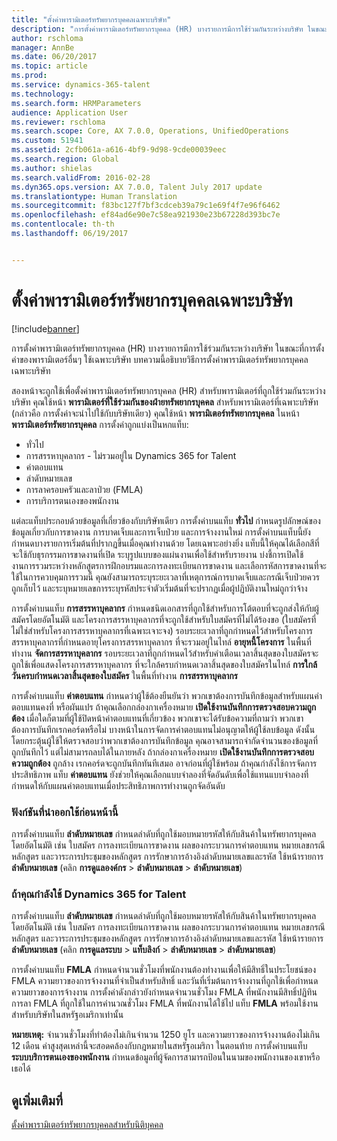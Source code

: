 ```yaml
---
title: "ตั้งค่าพารามิเตอร์ทรัพยากรบุคคลเฉพาะบริษัท"
description: "การตั้งค่าพารามิเตอร์ทรัพยากรบุคคล (HR) บางรายการมีการใช้ร่วมกันระหว่างบริษัท ในขณะที่การตั้งค่าของพารามิเตอร์อื่นๆ ใช้เฉพาะบริษัท บทความนี้อธิบายวิธีการตั้งค่าพารามิเตอร์ทรัพยากรบุคคลเฉพาะบริษัท"
author: rschloma
manager: AnnBe
ms.date: 06/20/2017
ms.topic: article
ms.prod: 
ms.service: dynamics-365-talent
ms.technology: 
ms.search.form: HRMParameters
audience: Application User
ms.reviewer: rschloma
ms.search.scope: Core, AX 7.0.0, Operations, UnifiedOperations
ms.custom: 51941
ms.assetid: 2cfb061a-a616-4bf9-9d98-9cde00039eec
ms.search.region: Global
ms.author: shielas
ms.search.validFrom: 2016-02-28
ms.dyn365.ops.version: AX 7.0.0, Talent July 2017 update
ms.translationtype: Human Translation
ms.sourcegitcommit: f83bc127f7bf3cdceb39a79c1e69f4f7e96f6462
ms.openlocfilehash: ef84ad6e90e7c58ea921930e23b67228d393bc7e
ms.contentlocale: th-th
ms.lasthandoff: 06/19/2017


---
```


# <a name="set-up-company-specific-hr-parameters"></a>ตั้งค่าพารามิเตอร์ทรัพยากรบุคคลเฉพาะบริษัท

[!include[banner](includes/banner.md)]


การตั้งค่าพารามิเตอร์ทรัพยากรบุคคล (HR) บางรายการมีการใช้ร่วมกันระหว่างบริษัท ในขณะที่การตั้งค่าของพารามิเตอร์อื่นๆ ใช้เฉพาะบริษัท บทความนี้อธิบายวิธีการตั้งค่าพารามิเตอร์ทรัพยากรบุคคลเฉพาะบริษัท

สองหน้าจะถูกใช้เพื่อตั้งค่าพารามิเตอร์ทรัพยากรบุคคล (HR) สำหรับพารามิเตอร์ที่ถูกใช้ร่วมกันระหว่างบริษัท คุณใช้หน้า **พารามิเตอร์ที่ใช้ร่วมกันของฝ่ายทรัพยากรบุคคล** สำหรับพารามิเตอร์ที่เฉพาะบริษัท (กล่าวคือ การตั้งค่าจะนำไปใช้กับบริษัทเดียว) คุณใช้หน้า **พารามิเตอร์ทรัพยากรบุคคล** ในหน้า **พารามิเตอร์ทรัพยากรบุคคล** การตั้งค่าถูกแบ่งเป็นหกแท็บ:

-   ทั่วไป
-   การสรรหาบุคลากร - ไม่รวมอยู่ใน Dynamics 365 for Talent
-   ค่าตอบแทน
-   ลำดับหมายเลข
-   การลาครอบครัวและลาป่วย (FMLA)
-   การบริการตนเองของพนักงาน

แต่ละแท็บประกอบด้วยข้อมูลที่เกี่ยวข้องกับบริษัทเดียว การตั้งค่าบนแท็บ **ทั่วไป** กำหนดรูปลักษณ์ของข้อมูลเกี่ยวกับการขาดงาน การบาดเจ็บและการเจ็บป่วย และการจ้างงานใหม่ การตั้งค่าบนแท็บนี้ยังกำหนดบางรายการเริ่มต้นที่ปรากฏขึ้นเมื่อคุณทำงานด้วย โดยเฉพาะอย่างยิ่ง แท็บนี้ให้คุณได้เลือกสีที่จะใช้กับธุรกรรมการขาดงานที่เปิด ระบุรูปแบบของแผ่นงานเพื่อใช้สำหรับรายงาน บ่งชี้การเปิดใช้งานการรวมระหว่างหลักสูตรการฝึกอบรมและการลงทะเบียนการขาดงาน และเลือกรหัสการขาดงานที่จะใช้ในการควบคุมการรวมนี้ คุณยังสามารถระบุระยะเวลาที่เหตุการณ์การบาดเจ็บและกรณีเจ็บป่วยควรถูกเก็บไว้ และระบุหมายเลขการระบุรหัสประจำตัวเริ่มต้นที่จะปรากฏเมื่อผู้ปฏิบัติงานใหม่ถูกว่าจ้าง 

การตั้งค่าบนแท็บ **การสรรหาบุคลากร** กำหนดชนิดเอกสารที่ถูกใช้สำหรับการโต้ตอบที่จะถูกส่งให้กับผู้สมัครโดยอัตโนมัติ และโครงการสรรหาบุคลากรที่จะถูกใช้สำหรับใบสมัครที่ไม่ได้ร้องขอ (ใบสมัครที่ไม่ใช่สำหรับโครงการสรรหาบุคลากรที่เฉพาะเจาะจง) รอบระยะเวลาที่ถูกกำหนดไว้สำหรับโครงการสรรหาบุคลากรที่กำหนดอายุโครงการสรรหาบุคลากร ที่จะรวมอยู่ในไทล์ **อายุหนี้โครงการ** ในพื้นที่ทำงาน **จัดการสรรหาบุคลากร** รอบระยะเวลาที่ถูกกำหนดไว้สำหรับคำเตือนเวลาสิ้นสุดของใบสมัครจะถูกใช้เพื่อแสดงโครงการสรรหาบุคลากร ที่จะใกล้ครบกำหนดเวลาสิ้นสุดของใบสมัครในไทล์ **การใกล้วันครบกำหนดเวลาสิ้นสุดของใบสมัคร** ในพื้นที่ทำงาน **การสรรหาบุคลากร** 

การตั้งค่าบนแท็บ **ค่าตอบแทน** กำหนดว่าผู้ใช้ต้องยืนยันว่า พวกเขาต้องการบันทึกข้อมูลสำหรับแผนค่าตอบแทนคงที่ หรือผันแปร ถ้าคุณเลือกกล่องกาเครื่องหมาย **เปิดใช้งานบันทึกการตรวจสอบความถูกต้อง** เมื่อใดก็ตามที่ผู้ใช้ปิดหน้าค่าตอบแทนที่เกี่ยวข้อง พวกเขาจะได้รับข้อความที่ถามว่า พวกเขาต้องการบันทึกเรกคอร์ดหรือไม่ บางหน้าในการจัดการค่าตอบแทนไม่อนุญาตให้ผู้ใช้ลบข้อมูล ดังนั้น โดยกระตุ้นผู้ใช้ให้ตรวจสอบว่าพวกเขาต้องการบันทึกข้อมูล คุณอาจสามารถจำกัดจำนวนของข้อมูลที่ถูกบันทึกไว้ แต่ไม่สามารถลบได้ในภายหลัง ถ้ากล่องกาเครื่องหมาย **เปิดใช้งานบันทึกการตรวจสอบความถูกต้อง** ถูกล้าง เรกคอร์ดจะถูกบันทึกทันทีเสมอ อาจก่อนที่ผู้ใช้พร้อม ถ้าคุณกำลังใช้การจัดการประสิทธิภาพ แท็บ **ค่าตอบแทน** ยังช่วยให้คุณเลือกแบบจำลองที่จัดอันดับเพื่อใช้แทนแบบจำลองที่กำหนดให้กับแผนค่าตอบแทนเมื่อประสิทธิภาพการทำงานถูกจัดอันดับ 

### <a name="previously-released-functionality"></a>ฟังก์ชันที่นำออกใช้ก่อนหน้านี้
การตั้งค่าบนแท็บ **ลำดับหมายเลข** กำหนดลำดับที่ถูกใช้มอบหมายรหัสให้กับสินค้าในทรัพยากรบุคคลโดยอัตโนมัติ เช่น ใบสมัคร การลงทะเบียนการขาดงาน ผลของกระบวนการค่าตอบแทน หมายเลขกรณี หลักสูตร และวาระการประชุมของหลักสูตร การรักษาการอ้างอิงลำดับหมายเลขและรหัส ใช้หน้ารายการ **ลำดับหมายเลข** (คลิก **การดูแลองค์กร** &gt; **ลำดับหมายเลข** &gt; **ลำดับหมายเลข**)

### <a name="if-youre-using-dynamics-365-for-talent"></a>ถ้าคุณกำลังใช้ Dynamics 365 for Talent
การตั้งค่าบนแท็บ **ลำดับหมายเลข** กำหนดลำดับที่ถูกใช้มอบหมายรหัสให้กับสินค้าในทรัพยากรบุคคลโดยอัตโนมัติ เช่น ใบสมัคร การลงทะเบียนการขาดงาน ผลของกระบวนการค่าตอบแทน หมายเลขกรณี หลักสูตร และวาระการประชุมของหลักสูตร การรักษาการอ้างอิงลำดับหมายเลขและรหัส ใช้หน้ารายการ **ลำดับหมายเลข** (คลิก **การดูแลระบบ** &gt; **แท็บลิงก์** &gt; **ลำดับหมายเลข** &gt; **ลำดับหมายเลข**) 

การตั้งค่าบนแท็บ **FMLA** กำหนดจำนวนชั่วโมงที่พนักงานต้องทำงานเพื่อให้มีสิทธิ์ในประโยชน์ของ FMLA ความยาวของการจ้างงานที่จำเป็นสำหรับสิทธิ์ และวันที่เริ่มต้นการจ้างงานที่ถูกใช้เพื่อกำหนดความยาวของการจ้างงาน การตั้งค่าดังกล่าวยังกำหนดจำนวนชั่วโมง FMLA ที่พนักงานมีสิทธิ์ปฏิทินการลา FMLA ที่ถูกใช้ในการคำนวณชั่วโมง FMLA ที่พนักงานได้ใช้ไป แท็บ **FMLA** พร้อมใช้งานสำหรับบริษัทในสหรัฐอเมริกาเท่านั้น 

**หมายเหตุ:** จำนวนชั่วโมงที่ทำต้องไม่เกินจำนวน 1250 ยูโร และความยาวของการจ้างงานต้องไม่เกิน 12 เดือน ค่าสูงสุดเหล่านี้จะสอดคล้องกับกฎหมายในสหรัฐอเมริกา ในตอนท้าย การตั้งค่าบนแท็บ **ระบบบริการตนเองของพนักงาน** กำหนดข้อมูลที่ผู้จัดการสามารถป้อนในนามของพนักงานของเขาหรือเธอได้

<a name="see-also"></a>ดูเพิ่มเติมที่
--------

[ตั้งค่าพารามิเตอร์ทรัพยากรบุคคลสำหรับนิติบุคคล](set-up-hr-parameters-across-legal-entities.md)




